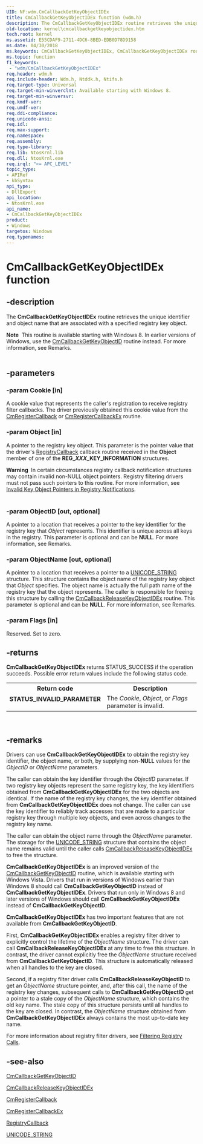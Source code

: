 ```yaml
---
UID: NF:wdm.CmCallbackGetKeyObjectIDEx
title: CmCallbackGetKeyObjectIDEx function (wdm.h)
description: The CmCallbackGetKeyObjectIDEx routine retrieves the unique identifier and object name that are associated with a specified registry key object.
old-location: kernel\cmcallbackgetkeyobjectidex.htm
tech.root: kernel
ms.assetid: E55CDAF9-2711-4DC6-8BED-EDB0D78D9158
ms.date: 04/30/2018
ms.keywords: CmCallbackGetKeyObjectIDEx, CmCallbackGetKeyObjectIDEx routine [Kernel-Mode Driver Architecture], kernel.cmcallbackgetkeyobjectidex, wdm/CmCallbackGetKeyObjectIDEx
ms.topic: function
f1_keywords:
 - "wdm/CmCallbackGetKeyObjectIDEx"
req.header: wdm.h
req.include-header: Wdm.h, Ntddk.h, Ntifs.h
req.target-type: Universal
req.target-min-winverclnt: Available starting with Windows 8.
req.target-min-winversvr: 
req.kmdf-ver: 
req.umdf-ver: 
req.ddi-compliance: 
req.unicode-ansi: 
req.idl: 
req.max-support: 
req.namespace: 
req.assembly: 
req.type-library: 
req.lib: NtosKrnl.lib
req.dll: NtosKrnl.exe
req.irql: "<= APC_LEVEL"
topic_type:
- APIRef
- kbSyntax
api_type:
- DllExport
api_location:
- NtosKrnl.exe
api_name:
- CmCallbackGetKeyObjectIDEx
product:
- Windows
targetos: Windows
req.typenames: 
---
```


# CmCallbackGetKeyObjectIDEx function


## -description


The <b>CmCallbackGetKeyObjectIDEx</b> routine retrieves the unique identifier and object name that are associated with a specified registry key object.
<div class="alert"><b>Note</b>  This routine is available starting with Windows 8. In earlier versions of Windows, use the <a href="https://docs.microsoft.com/windows-hardware/drivers/ddi/content/wdm/nf-wdm-cmcallbackgetkeyobjectid">CmCallbackGetKeyObjectID</a> routine instead. For more information, see Remarks.</div><div> </div>

## -parameters




### -param Cookie [in]

A cookie value that represents the caller's registration to receive registry filter callbacks. The driver previously obtained this cookie value from the <a href="https://docs.microsoft.com/windows-hardware/drivers/ddi/content/wdm/nf-wdm-cmregistercallback">CmRegisterCallback</a> or <a href="https://docs.microsoft.com/windows-hardware/drivers/ddi/content/wdm/nf-wdm-cmregistercallbackex">CmRegisterCallbackEx</a> routine.


### -param Object [in]

A pointer to the registry key object. This parameter is the pointer value that the driver's <a href="https://docs.microsoft.com/windows-hardware/drivers/ddi/content/wdm/nc-wdm-ex_callback_function">RegistryCallback</a> callback routine received in the <b>Object</b> member of one of the <b>REG_<i>XXX</i>_KEY_INFORMATION</b> structures.

<div class="alert"><b>Warning</b>  In certain circumstances registry callback notification structures may contain invalid non-NULL object pointers. Registry filtering drivers must not pass such pointers to this routine. For more information, see <a href="https://go.microsoft.com/fwlink/p/?linkid=613134">Invalid Key Object Pointers in Registry Notifications</a>.</div>
<div> </div>

### -param ObjectID [out, optional]

A pointer to a location that receives a pointer to the key identifier for the registry key that <i>Object</i> represents. This identifier is unique across all keys in the registry. This parameter is optional and can be <b>NULL</b>. For more information, see Remarks.


### -param ObjectName [out, optional]

A pointer to a location that receives a pointer to a <a href="https://docs.microsoft.com/windows/desktop/api/ntdef/ns-ntdef-_unicode_string">UNICODE_STRING</a> structure. This structure contains the object name of the registry key object that <i>Object</i> specifies. The object name is actually the full path name of the registry key that the object represents. The caller is responsible for freeing this structure by calling the <a href="https://docs.microsoft.com/windows-hardware/drivers/ddi/content/wdm/nf-wdm-cmcallbackreleasekeyobjectidex">CmCallbackReleaseKeyObjectIDEx</a> routine. This parameter is optional and can be <b>NULL</b>. For more information, see Remarks.


### -param Flags [in]

Reserved. Set to zero.


## -returns



<b>CmCallbackGetKeyObjectIDEx</b> returns STATUS_SUCCESS if the operation succeeds. Possible error return values include the following status code.

<table>
<tr>
<th>Return code</th>
<th>Description</th>
</tr>
<tr>
<td width="40%">
<dl>
<dt><b>STATUS_INVALID_PARAMETER</b></dt>
</dl>
</td>
<td width="60%">
The <i>Cookie</i>, <i>Object</i>, or <i>Flags</i> parameter is invalid.

</td>
</tr>
</table>
 




## -remarks



Drivers can use <b>CmCallbackGetKeyObjectIDEx</b> to obtain the registry key identifier, the object name, or both, by supplying non-<b>NULL</b> values for the <i>ObjectID</i> or <i>ObjectName</i> parameters.

The caller can obtain the key identifier through the <i>ObjectID</i> parameter. If two registry key objects represent the same registry key, the key identifiers obtained from <b>CmCallbackGetKeyObjectIDEx</b> for the two objects are identical. If the name of the  registry key changes, the key identifier obtained from <b>CmCallbackGetKeyObjectIDEx</b> does not change. The caller can use the key identifier to reliably track accesses that are made to a particular registry key through multiple key objects, and even across changes to the registry key name.

The caller can obtain the object name through the <i>ObjectName</i> parameter. The storage for the <a href="https://docs.microsoft.com/windows/desktop/api/ntdef/ns-ntdef-_unicode_string">UNICODE_STRING</a> structure that contains the object name remains valid until the caller calls <a href="https://docs.microsoft.com/windows-hardware/drivers/ddi/content/wdm/nf-wdm-cmcallbackreleasekeyobjectidex">CmCallbackReleaseKeyObjectIDEx</a> to free the structure.

<b>CmCallbackGetKeyObjectIDEx</b> is an improved version of the <a href="https://docs.microsoft.com/windows-hardware/drivers/ddi/content/wdm/nf-wdm-cmcallbackgetkeyobjectid">CmCallbackGetKeyObjectID</a> routine, which is available starting with Windows Vista. Drivers that run in versions of Windows earlier than Windows 8 should call <b>CmCallbackGetKeyObjectID</b> instead of <b>CmCallbackGetKeyObjectIDEx</b>. Drivers that run only in Windows 8 and later versions of Windows should call <b>CmCallbackGetKeyObjectIDEx</b> instead of <b>CmCallbackGetKeyObjectID</b>.

<b>CmCallbackGetKeyObjectIDEx</b> has two important features that are not available from <b>CmCallbackGetKeyObjectID</b>.

First, <b>CmCallbackGetKeyObjectIDEx</b> enables a registry filter driver to explicitly control the lifetime of the <i>ObjectName</i> structure. The driver can call <b>CmCallbackReleaseKeyObjectIDEx</b> at any time to free this structure. In contrast, the driver cannot explicitly free the <i>ObjectName</i> structure received from <b>CmCallbackGetKeyObjectID</b>. This structure is automatically released when all handles to the key are closed.

Second, if a registry filter driver calls <b>CmCallbackReleaseKeyObjectID</b> to get an <i>ObjectName</i> structure pointer, and, after this call, the name of the registry key changes, subsequent calls to <b>CmCallbackGetKeyObjectID</b> get a pointer to a stale copy of the <i>ObjectName</i> structure, which contains the old key name. The stale copy of this structure persists until all handles to the key are closed. In contrast, the <i>ObjectName</i> structure obtained from <b>CmCallbackGetKeyObjectIDEx</b> always contains the most up-to-date key name.

For more information about registry filter drivers, see <a href="https://docs.microsoft.com/windows-hardware/drivers/kernel/filtering-registry-calls">Filtering Registry Calls</a>.




## -see-also




<a href="https://docs.microsoft.com/windows-hardware/drivers/ddi/content/wdm/nf-wdm-cmcallbackgetkeyobjectid">CmCallbackGetKeyObjectID</a>



<a href="https://docs.microsoft.com/windows-hardware/drivers/ddi/content/wdm/nf-wdm-cmcallbackreleasekeyobjectidex">CmCallbackReleaseKeyObjectIDEx</a>



<a href="https://docs.microsoft.com/windows-hardware/drivers/ddi/content/wdm/nf-wdm-cmregistercallback">CmRegisterCallback</a>



<a href="https://docs.microsoft.com/windows-hardware/drivers/ddi/content/wdm/nf-wdm-cmregistercallbackex">CmRegisterCallbackEx</a>



<a href="https://docs.microsoft.com/windows-hardware/drivers/ddi/content/wdm/nc-wdm-ex_callback_function">RegistryCallback</a>



<a href="https://docs.microsoft.com/windows/desktop/api/ntdef/ns-ntdef-_unicode_string">UNICODE_STRING</a>
 

 

